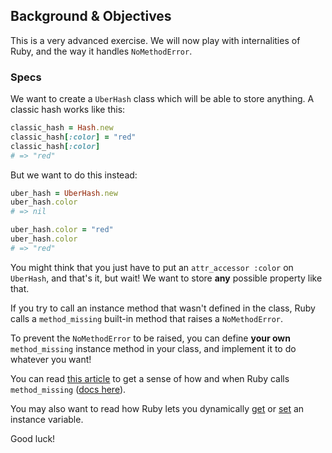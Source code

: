 ## Background & Objectives

This is a very advanced exercise. We will now play with internalities of Ruby, and the way it handles `NoMethodError`.

### Specs

We want to create a `UberHash` class which will be able to store anything. A classic hash works like this:

```ruby
classic_hash = Hash.new
classic_hash[:color] = "red"
classic_hash[:color]
# => "red"
```

But we want to do this instead:

```ruby
uber_hash = UberHash.new
uber_hash.color
# => nil

uber_hash.color = "red"
uber_hash.color
# => "red"
```

You might think that you just have to put an `attr_accessor :color` on `UberHash`, and that's it, but wait! We want to store **any** possible property like that.

If you try to call an instance method that wasn't defined in the class, Ruby calls a `method_missing` built-in method that raises a `NoMethodError`.

To prevent the `NoMethodError` to be raised, you can define **your own** `method_missing` instance method in your class, and implement it to do whatever you want!

You can read [this article](https://blog.appsignal.com/2019/05/07/method-missing.html) to get a sense of how and when Ruby calls `method_missing` ([docs here](https://ruby-doc.org/core-3.1.2/BasicObject.html#method-i-method_missing)).

You may also want to read how Ruby lets you dynamically [get](https://ruby-doc.org/core-3.1.2/Object.html#method-i-instance_variable_get) or [set](https://ruby-doc.org/core-3.1.2/Object.html#method-i-instance_variable_set) an instance variable.

Good luck!
